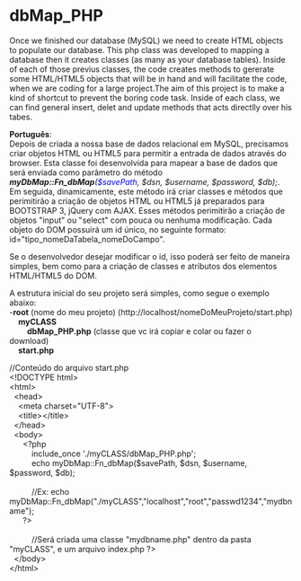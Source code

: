 dbMap_PHP
=========

Once we finished our database (MySQL) we need to create HTML objects to populate our database. This php class was developed to mapping 
a database then it creates classes (as many as your database tables). 
Inside of each of those previus classes, the code creates methods to gererate some HTML/HTML5 objects that will be in hand and will 
facilitate the code, when we are coding for a large project.The aim of this project is to make a kind of shortcut to prevent the boring code task.
Inside of each class, we can find general insert, delet and update methods that acts directlly over his tabes. 

<strong>Português</strong>:<br/>
Depois de criada a nossa base de dados relacional em MySQL, precisamos criar objetos HTML ou HTML5 para permitir a entrada de dados através do browser. Esta classe foi desenvolvida
para mapear a base de dados que será enviada como parâmetro do método <em><strong>myDbMap::Fn_dbMap</strong>(<span style="color:blue">$savePath</span>, $dsn, $username, $password, $db);</em>. Em seguida,
dinamicamente, este método irá criar classes e métodos que perimitirão a criação de objetos HTML ou HTML5 já preparados para BOOTSTRAP 3, jQuery com AJAX.
Esses métodos perimitirão a criação de objetos "input" ou "select" com pouca ou nenhuma modificação. Cada objeto do DOM possuirá um id único, no seguinte formato: id="tipo_nomeDaTabela_nomeDoCampo".
<p>Se o desenvolvedor desejar modificar o id, isso poderá ser feito de maneira simples, bem como para a criação de classes e atributos dos elementos HTML/HTML5 do DOM.</p>

A estrutura inicial do seu projeto será simples, como segue o exemplo abaixo:<br/>
-<strong>root</strong> (nome do meu projeto) (http://localhost/nomeDoMeuProjeto/start.php)<br/>
&nbsp;&nbsp;&nbsp;&nbsp;<strong>myCLASS</strong><br/>
&nbsp;&nbsp;&nbsp;&nbsp;&nbsp;&nbsp;&nbsp;&nbsp;<strong>dbMap_PHP.php</strong> (classe que vc irá copiar e colar ou fazer o download)<br/>
&nbsp;&nbsp;&nbsp;&nbsp;<strong>start.php</strong><br/>


//Conteúdo do arquivo start.php<br/>
&lt;!DOCTYPE html&gt;<br/>
&lt;html&gt;<br/>
    &nbsp;&nbsp;&lt;head&gt;<br/>
        &nbsp;&nbsp;&nbsp;&nbsp;&lt;meta charset=&quot;UTF-8&quot;&gt;<br/>
        &nbsp;&nbsp;&nbsp;&nbsp;&lt;title&gt;&lt;/title&gt;<br/>
    &nbsp;&nbsp;&lt;/head&gt;<br/>
    &nbsp;&nbsp;&lt;body&gt;<br/>&nbsp;&nbsp;&nbsp;&nbsp;&nbsp;&nbsp;&lt;?php<br/>&nbsp;&nbsp;&nbsp;&nbsp;&nbsp;&nbsp;&nbsp;&nbsp;&nbsp;&nbsp;include_once './myCLASS/dbMap_PHP.php';<br/>
    &nbsp;&nbsp;&nbsp;&nbsp;&nbsp;&nbsp;&nbsp;&nbsp;&nbsp;&nbsp;echo myDbMap::Fn_dbMap($savePath, $dsn, $username, $password, $db);<br/>&nbsp;&nbsp;&nbsp;&nbsp;&nbsp;&nbsp;<br/>
    &nbsp;&nbsp;&nbsp;&nbsp;&nbsp;&nbsp;&nbsp;&nbsp;&nbsp;&nbsp;//Ex: echo myDbMap::Fn_dbMap("./myCLASS","localhost","root","passwd1234","mydbname");<br/>&nbsp;&nbsp;&nbsp;&nbsp;&nbsp;&nbsp;?&gt;<br/>  
    &nbsp;&nbsp;&nbsp;&nbsp;&nbsp;&nbsp;&nbsp;&nbsp;&nbsp;&nbsp;//Será criada uma classe "mydbname.php" dentro da pasta "myCLASS", e um arquivo index.php 
    ?&gt;<br/>
    &nbsp;&nbsp;&lt;/body&gt;<br/>
&lt;/html&gt;<br/>















